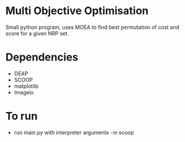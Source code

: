 # Multi Objective Optimisation

Small python program, uses MOEA to find best permutation of cost and score for a given NRP set.

# Dependencies
  - DEAP
  - SCOOP
  - matplotlib
  - Imageio

# To run

  - run main.py with interpreter arguments -m scoop



